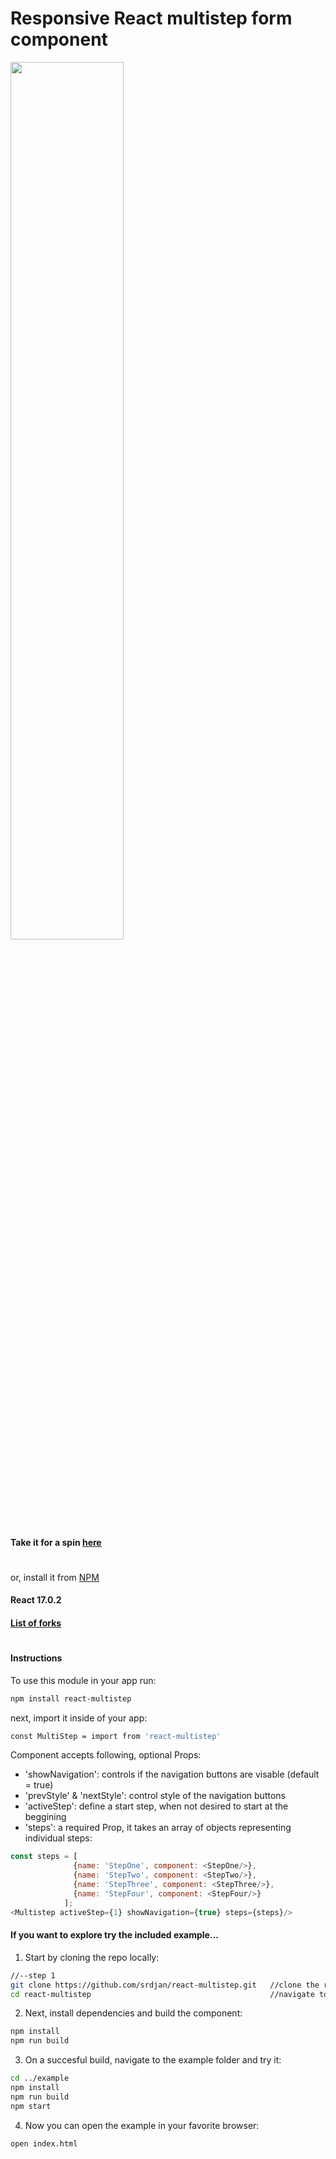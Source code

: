 # Responsive React multistep form component


<img width="60%" height="auto" src="https://raw.githubusercontent.com/srdjan/react-multistep/master/assets/react-multistep.png"/>


#### Take it for a spin [here](http://srdjan.github.io/react-multistep/)
#
or, install it from [NPM](https://nodei.co/npm/react-multistep/)

#### React 17.0.2 

#### [List of forks](https://github.com/srdjan/react-multistep/network/members/)
# 
#### Instructions

To use this module in your app run:
```sh
npm install react-multistep
```
next, import it inside of your app:
```sh
const MultiStep = import from 'react-multistep'
```

Component accepts following, optional Props: 

- 'showNavigation': controls if the navigation buttons are visable (default = true)
- 'prevStyle' & 'nextStyle': control style of the navigation buttons
- 'activeStep': define a start step, when not desired to start at the beggining 
- 'steps': a required Prop, it takes an array of objects representing individual steps: 

```javascript
const steps = [
              {name: 'StepOne', component: <StepOne/>},
              {name: 'StepTwo', component: <StepTwo/>},
              {name: 'StepThree', component: <StepThree/>},
              {name: 'StepFour', component: <StepFour/>}
            ];
<Multistep activeStep={1} showNavigation={true} steps={steps}/>
```

#### If you want to explore try the included example...

1) Start by cloning the repo locally:

```sh
//--step 1
git clone https://github.com/srdjan/react-multistep.git   //clone the repo
cd react-multistep                                        //navigate to the project folder
```

2)  Next, install dependencies and build the component:

```sh
npm install
npm run build 
```

3) On a succesful build, navigate to the example folder and try it:

```sh
cd ../example
npm install
npm run build
npm start
```

4) Now you can open the example in your favorite browser:

```sh
open index.html
```


